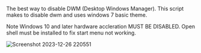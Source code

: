 The best way to disable DWM (Desktop Windows Manager).
This script makes to disable dwm and uses windows 7 basic theme.

Note Windows 10 and later hardware accleration MUST BE DISABLED.
Open shell must be installed to fix start menu not working.

![Screenshot 2023-12-26 220551](https://github.com/TK50P/dwmdisablertool/assets/127497974/ce77adc4-2ccb-470a-ac36-0bcb07e1dc37)
